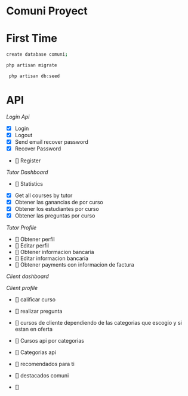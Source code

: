 # Comuni Proyect


# First Time

```sh
create database comuni;
```


```sh
php artisan migrate
```


```sh
 php artisan db:seed
```


# API

_Login Api_
- [x] Login
- [x] Logout
- [x] Send email recover password
- [x] Recover Password 
- [] Register

_Tutor Dashboard_
- [] Statistics
- [x] Get all courses by tutor
- [x] Obtener las ganancias de por curso
- [x] Obtener los estudiantes por curso
- [x] Obtener las preguntas por curso

_Tutor Profile_
- [] Obtener perfil
- [] Editar perfil
- [] Obtener informacion bancaria
- [] Editar informacion bancaria
- [] Obtener payments con informacion de factura

_Client dashboard_

_Client profile_

- [] calificar curso
- [] realizar pregunta

- [] cursos de cliente dependiendo de las categorias que escogio y si estan en oferta
- [] Cursos api por categorias
- [] Categorias api
- [] recomendados para ti
- [] destacados comuni
- [] 
